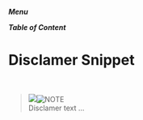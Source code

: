 
<link rel='stylesheet' href='http://localhost:6464/assets/css/md.css'>

<div class='right-box' id='right'>

***Menu***

</div>

<div class='left-box' id='left'>

***Table of Content***

</div>

# Disclamer Snippet
<br>

> ![](http://localhost:6464/assets/snippets/disclamer/disclamer.ico#disc-ico)![NOTE](http://localhost:6464/assets/snippets/disclamer/disclamer.svg#disc-txt)
> <br>
> Disclamer text ...
